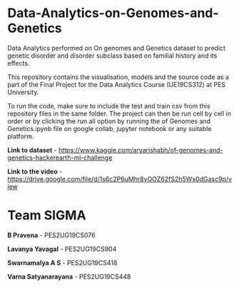 # Data-Analytics-on-Genomes-and-Genetics
Data Analytics performed on On genomes and Genetics dataset to predict genetic disorder and disorder subclass based on familial history and its effects.

This repository contains the visualisation, models and the source code as a part of the Final Project for the Data Analytics Course (UE19CS312) at PES University.

To run the code, make sure to include the test and train csv from this repository files in the same folder. 
The project can then be run cell by cell in order or by clicking the run all option by running the of Genomes and Genetics.ipynb file on google collab, 
jupyter notebook or any suitable platform.

**Link to dataset** - https://www.kaggle.com/aryarishabh/of-genomes-and-genetics-hackerearth-ml-challenge

**Link to the video** - https://drive.google.com/file/d/1s6c2P6uMhr8yOOZ62fS2h5Wx0dGasc9p/view


# Team SIGMA

**B Pravena** - PES2UG19CS076

**Lavanya Yavagal** - PES2UG19CS904

**Swarnamalya A S** - PES2UG19CS418

**Varna Satyanarayana** - PES2UG19CS448

